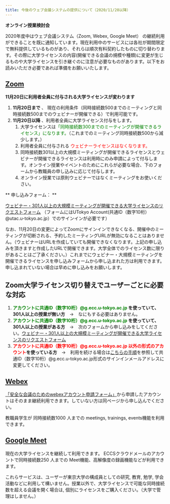 ```yaml
---
title: 今後のウェブ会議システムの提供について（2020/11/20以降）
---
```

**オンライン授業検討会**

2020年度中はウェブ会議システム（Zoom, Webex, Google Meet） の継続利用ができることを既に通知しています。現在利用中のサービスには各社が期間限定で無料提供しているものがあり、それらは順次有料契約したものに切り替わります。その際に大学ライセンスの内容(開催できる会議の規模や種類)に変更が生じるものや大学ライセンスを引き継ぐのに注意が必要なものがあります。以下をお読みいただき必要であれば準備をお願いいたします。

## [Zoom](https://utelecon.github.io/zoom/)

**11月20日に利用者全員に付与される大学ライセンスが変わります**

1. **11月20日まで** 、 現在の利用条件（同時接続数500までのミーティングと同時接続数500までのウェビナーが開催できる）で利用可能です。
1. **11月20日以降** 、利用者全員に大学ライセンス付与をします。
	1. 大学ライセンスは<span style="color: green;">「同時接続数300までのミーティングが開催できるライセンス」になります。</span>（これまでのミーティング同時接続数500から減少します。）
	1. 利用者全員に付与される<span style="color: red;"> ウェビナーライセンスはなくなります。</span>
	1. 同時接続数301以上の大規模ミーティングが開催できるライセンスとウェビナーが開催できるライセンスは利用時にのみ申請によって付与します。オンライン授業やイベントのためにこれらが必要な場合、下のフォームから教職員の申し込みに応じて付与します。
	1. オンライン授業では原則ウェビナーではなくミーティングをお使いください。

** 申し込みフォーム： **

<a href="https://forms.office.com/Pages/ResponsePage.aspx?id=T6978HAr10eaAgh1yvlMhI_ifmf7qdFDpTYBBcm0ltJUOUtWOE9PNkVXN1QzOVcxSFlJMFozTzRZQy4u" target="_blank" rel="noopener">ウェビナー・301人以上の大規模ミーティングが開催できる大学ライセンスのリクエストフォーム</a> （フォームにはUTokyo Account(共通ID（数字10桁）@utac.u-tokyo.ac.jp）でのサインインが必要です）

なお、11月20日の変更によってZoomにサインインできなくなる、開催中のミーティングが切断される、予約したミーティングURLが無効になることはありません。（ウェビナーはURLを作成していても開催できなくなります。上記の申し込みを頂きますと作成したURLで開催できます。大学全体でのライセンス数に限りがあることはご了承ください。）これまでにウェビナー・大規模ミーティングを開催できるライセンスを申し込みフォームから申し込まれた方は利用できます。申し込まれていない場合は早めに申し込みをお願いします。

## Zoom大学ライセンス切り替えでユーザーごとに必要な対応

1. **<span style="color: green;">アカウントに共通ID（数字10桁）@g.ecc.u-tokyo.ac.jp</span> を使っていて、301人以上の授業が無い方**　→　なにもする必要はありません。
1. **<span style="color: green;">アカウントに共通ID（数字10桁）@g.ecc.u-tokyo.ac.jp</span> を使っていて、301人以上の授業がある方**　→　次のフォームから申し込みをしてください。<a href="https://forms.office.com/Pages/ResponsePage.aspx?id=T6978HAr10eaAgh1yvlMhI_ifmf7qdFDpTYBBcm0ltJUOUtWOE9PNkVXN1QzOVcxSFlJMFozTzRZQy4u" target="_blank" rel="noopener">ウェビナー・301人以上の大規模ミーティングが開催できる大学ライセンスのリクエストフォーム</a> 
1. **<span style="color: red;">アカウントに共通ID（数字10桁）@g.ecc.u-tokyo.ac.jp 以外の形式のアカウント</span>を使っている方**　→　利用を続ける場合は[こちらの手順](zoom-wrongaccount)を参照して共通ID（数字10桁）@g.ecc.u-tokyo.ac.jp形式のサインインメールアドレスに変更してください。

## [Webex](https://utelecon.github.io/webex/)

<a href="https://forms.office.com/Pages/ResponsePage.aspx?id=T6978HAr10eaAgh1yvlMhHUY5ws7h1xGr9koV-KGC8RUMUhVRzlRODBIRkczUUpYVlZTM1lRU1kzNy4u" target="_blank" rel="noopener">「安全な会議のためのwebexアカウント申請フォーム」</a>から申請したアカウントはそのまま継続利用できます。していない方は同ページから申し込んでください。

教職員学生が 同時接続数1000 人までの meetings, trainings, events機能を利用できます。

## [Google Meet](https://utelecon.github.io/google_hangouts_meet/)

現在の大学ライセンスを継続して利用できます。 ECCSクラウドメールのアカウントで同時接続数250 人までの Meet機能、高解像度の録画機能などが利用できます。

これらサービスは、ユーザーが東京大学の構成員としての研究, 教育, 勉学, 学会活動などに利用して構いません。授業以外で、大学ライセンスで可能な同時接続数を超える会議を開く場合は, 個別にライセンスをご購入ください。（大学で管理はしません。）

